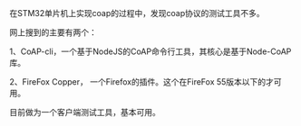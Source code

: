 在STM32单片机上实现coap的过程中，发现coap协议的测试工具不多。

网上搜到的主要有两个：

1、CoAP-cli，一个基于NodeJS的CoAP命令行工具，其核心是基于Node-CoAP库。

2、FireFox Copper， 一个Firefox的插件。这个在FireFox 55版本以下的才可用。

目前做为一个客户端测试工具，基本可用。
